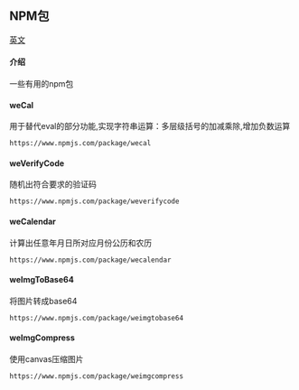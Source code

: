 ## NPM包

[英文](./README.md '英文')

#### 介绍
一些有用的npm包

#### weCal
用于替代eval的部分功能,实现字符串运算：多层级括号的加减乘除,增加负数运算
```
https://www.npmjs.com/package/wecal
```

#### weVerifyCode
随机出符合要求的验证码
```
https://www.npmjs.com/package/weverifycode
```

#### weCalendar
计算出任意年月日所对应月份公历和农历
```
https://www.npmjs.com/package/wecalendar
```

#### weImgToBase64
将图片转成base64
```
https://www.npmjs.com/package/weimgtobase64
```

#### weImgCompress
使用canvas压缩图片
```
https://www.npmjs.com/package/weimgcompress
```